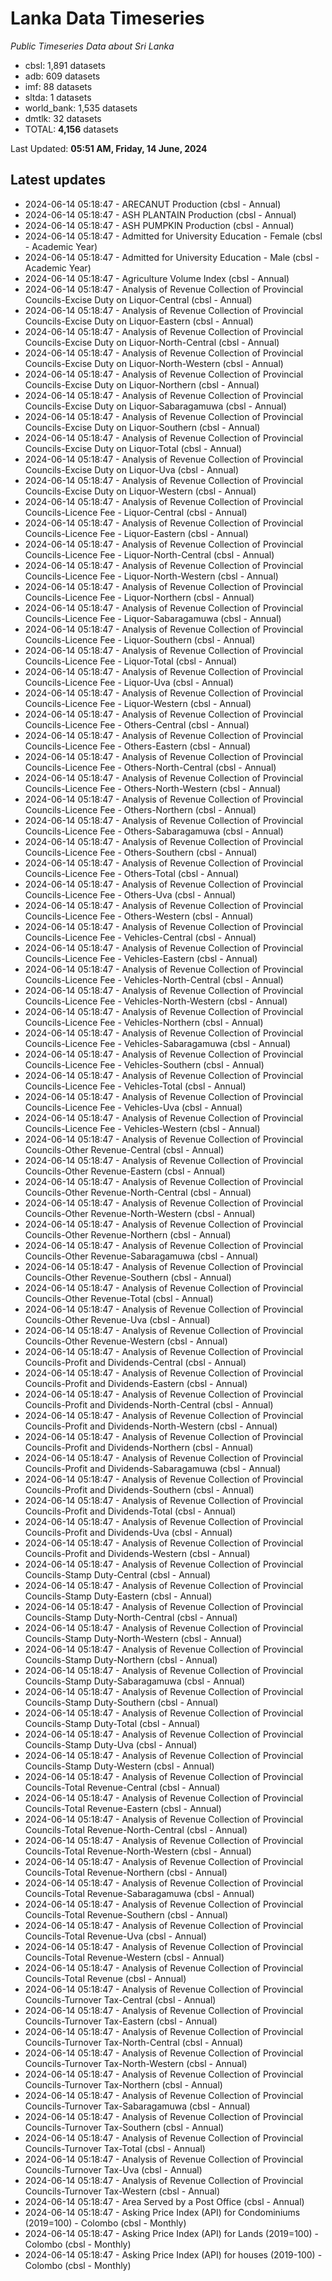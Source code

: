 # Lanka Data Timeseries
*Public Timeseries Data about Sri Lanka*

* cbsl: 1,891 datasets
* adb: 609 datasets
* imf: 88 datasets
* sltda: 1 datasets
* world_bank: 1,535 datasets
* dmtlk: 32 datasets
* TOTAL: **4,156** datasets

Last Updated: **05:51 AM, Friday, 14 June, 2024**

## Latest updates

* 2024-06-14 05:18:47 - ARECANUT Production (cbsl - Annual)
* 2024-06-14 05:18:47 - ASH PLANTAIN Production (cbsl - Annual)
* 2024-06-14 05:18:47 - ASH PUMPKIN Production (cbsl - Annual)
* 2024-06-14 05:18:47 - Admitted for University Education - Female (cbsl - Academic Year)
* 2024-06-14 05:18:47 - Admitted for University Education - Male (cbsl - Academic Year)
* 2024-06-14 05:18:47 - Agriculture Volume Index (cbsl - Annual)
* 2024-06-14 05:18:47 - Analysis of Revenue Collection of Provincial Councils-Excise Duty on Liquor-Central (cbsl - Annual)
* 2024-06-14 05:18:47 - Analysis of Revenue Collection of Provincial Councils-Excise Duty on Liquor-Eastern (cbsl - Annual)
* 2024-06-14 05:18:47 - Analysis of Revenue Collection of Provincial Councils-Excise Duty on Liquor-North-Central (cbsl - Annual)
* 2024-06-14 05:18:47 - Analysis of Revenue Collection of Provincial Councils-Excise Duty on Liquor-North-Western (cbsl - Annual)
* 2024-06-14 05:18:47 - Analysis of Revenue Collection of Provincial Councils-Excise Duty on Liquor-Northern (cbsl - Annual)
* 2024-06-14 05:18:47 - Analysis of Revenue Collection of Provincial Councils-Excise Duty on Liquor-Sabaragamuwa (cbsl - Annual)
* 2024-06-14 05:18:47 - Analysis of Revenue Collection of Provincial Councils-Excise Duty on Liquor-Southern (cbsl - Annual)
* 2024-06-14 05:18:47 - Analysis of Revenue Collection of Provincial Councils-Excise Duty on Liquor-Total (cbsl - Annual)
* 2024-06-14 05:18:47 - Analysis of Revenue Collection of Provincial Councils-Excise Duty on Liquor-Uva (cbsl - Annual)
* 2024-06-14 05:18:47 - Analysis of Revenue Collection of Provincial Councils-Excise Duty on Liquor-Western (cbsl - Annual)
* 2024-06-14 05:18:47 - Analysis of Revenue Collection of Provincial Councils-Licence Fee - Liquor-Central (cbsl - Annual)
* 2024-06-14 05:18:47 - Analysis of Revenue Collection of Provincial Councils-Licence Fee - Liquor-Eastern (cbsl - Annual)
* 2024-06-14 05:18:47 - Analysis of Revenue Collection of Provincial Councils-Licence Fee - Liquor-North-Central (cbsl - Annual)
* 2024-06-14 05:18:47 - Analysis of Revenue Collection of Provincial Councils-Licence Fee - Liquor-North-Western (cbsl - Annual)
* 2024-06-14 05:18:47 - Analysis of Revenue Collection of Provincial Councils-Licence Fee - Liquor-Northern (cbsl - Annual)
* 2024-06-14 05:18:47 - Analysis of Revenue Collection of Provincial Councils-Licence Fee - Liquor-Sabaragamuwa (cbsl - Annual)
* 2024-06-14 05:18:47 - Analysis of Revenue Collection of Provincial Councils-Licence Fee - Liquor-Southern (cbsl - Annual)
* 2024-06-14 05:18:47 - Analysis of Revenue Collection of Provincial Councils-Licence Fee - Liquor-Total (cbsl - Annual)
* 2024-06-14 05:18:47 - Analysis of Revenue Collection of Provincial Councils-Licence Fee - Liquor-Uva (cbsl - Annual)
* 2024-06-14 05:18:47 - Analysis of Revenue Collection of Provincial Councils-Licence Fee - Liquor-Western (cbsl - Annual)
* 2024-06-14 05:18:47 - Analysis of Revenue Collection of Provincial Councils-Licence Fee - Others-Central (cbsl - Annual)
* 2024-06-14 05:18:47 - Analysis of Revenue Collection of Provincial Councils-Licence Fee - Others-Eastern (cbsl - Annual)
* 2024-06-14 05:18:47 - Analysis of Revenue Collection of Provincial Councils-Licence Fee - Others-North-Central (cbsl - Annual)
* 2024-06-14 05:18:47 - Analysis of Revenue Collection of Provincial Councils-Licence Fee - Others-North-Western (cbsl - Annual)
* 2024-06-14 05:18:47 - Analysis of Revenue Collection of Provincial Councils-Licence Fee - Others-Northern (cbsl - Annual)
* 2024-06-14 05:18:47 - Analysis of Revenue Collection of Provincial Councils-Licence Fee - Others-Sabaragamuwa (cbsl - Annual)
* 2024-06-14 05:18:47 - Analysis of Revenue Collection of Provincial Councils-Licence Fee - Others-Southern (cbsl - Annual)
* 2024-06-14 05:18:47 - Analysis of Revenue Collection of Provincial Councils-Licence Fee - Others-Total (cbsl - Annual)
* 2024-06-14 05:18:47 - Analysis of Revenue Collection of Provincial Councils-Licence Fee - Others-Uva (cbsl - Annual)
* 2024-06-14 05:18:47 - Analysis of Revenue Collection of Provincial Councils-Licence Fee - Others-Western (cbsl - Annual)
* 2024-06-14 05:18:47 - Analysis of Revenue Collection of Provincial Councils-Licence Fee - Vehicles-Central (cbsl - Annual)
* 2024-06-14 05:18:47 - Analysis of Revenue Collection of Provincial Councils-Licence Fee - Vehicles-Eastern (cbsl - Annual)
* 2024-06-14 05:18:47 - Analysis of Revenue Collection of Provincial Councils-Licence Fee - Vehicles-North-Central (cbsl - Annual)
* 2024-06-14 05:18:47 - Analysis of Revenue Collection of Provincial Councils-Licence Fee - Vehicles-North-Western (cbsl - Annual)
* 2024-06-14 05:18:47 - Analysis of Revenue Collection of Provincial Councils-Licence Fee - Vehicles-Northern (cbsl - Annual)
* 2024-06-14 05:18:47 - Analysis of Revenue Collection of Provincial Councils-Licence Fee - Vehicles-Sabaragamuwa (cbsl - Annual)
* 2024-06-14 05:18:47 - Analysis of Revenue Collection of Provincial Councils-Licence Fee - Vehicles-Southern (cbsl - Annual)
* 2024-06-14 05:18:47 - Analysis of Revenue Collection of Provincial Councils-Licence Fee - Vehicles-Total (cbsl - Annual)
* 2024-06-14 05:18:47 - Analysis of Revenue Collection of Provincial Councils-Licence Fee - Vehicles-Uva (cbsl - Annual)
* 2024-06-14 05:18:47 - Analysis of Revenue Collection of Provincial Councils-Licence Fee - Vehicles-Western (cbsl - Annual)
* 2024-06-14 05:18:47 - Analysis of Revenue Collection of Provincial Councils-Other Revenue-Central (cbsl - Annual)
* 2024-06-14 05:18:47 - Analysis of Revenue Collection of Provincial Councils-Other Revenue-Eastern (cbsl - Annual)
* 2024-06-14 05:18:47 - Analysis of Revenue Collection of Provincial Councils-Other Revenue-North-Central (cbsl - Annual)
* 2024-06-14 05:18:47 - Analysis of Revenue Collection of Provincial Councils-Other Revenue-North-Western (cbsl - Annual)
* 2024-06-14 05:18:47 - Analysis of Revenue Collection of Provincial Councils-Other Revenue-Northern (cbsl - Annual)
* 2024-06-14 05:18:47 - Analysis of Revenue Collection of Provincial Councils-Other Revenue-Sabaragamuwa (cbsl - Annual)
* 2024-06-14 05:18:47 - Analysis of Revenue Collection of Provincial Councils-Other Revenue-Southern (cbsl - Annual)
* 2024-06-14 05:18:47 - Analysis of Revenue Collection of Provincial Councils-Other Revenue-Total (cbsl - Annual)
* 2024-06-14 05:18:47 - Analysis of Revenue Collection of Provincial Councils-Other Revenue-Uva (cbsl - Annual)
* 2024-06-14 05:18:47 - Analysis of Revenue Collection of Provincial Councils-Other Revenue-Western (cbsl - Annual)
* 2024-06-14 05:18:47 - Analysis of Revenue Collection of Provincial Councils-Profit and Dividends-Central (cbsl - Annual)
* 2024-06-14 05:18:47 - Analysis of Revenue Collection of Provincial Councils-Profit and Dividends-Eastern (cbsl - Annual)
* 2024-06-14 05:18:47 - Analysis of Revenue Collection of Provincial Councils-Profit and Dividends-North-Central (cbsl - Annual)
* 2024-06-14 05:18:47 - Analysis of Revenue Collection of Provincial Councils-Profit and Dividends-North-Western (cbsl - Annual)
* 2024-06-14 05:18:47 - Analysis of Revenue Collection of Provincial Councils-Profit and Dividends-Northern (cbsl - Annual)
* 2024-06-14 05:18:47 - Analysis of Revenue Collection of Provincial Councils-Profit and Dividends-Sabaragamuwa (cbsl - Annual)
* 2024-06-14 05:18:47 - Analysis of Revenue Collection of Provincial Councils-Profit and Dividends-Southern (cbsl - Annual)
* 2024-06-14 05:18:47 - Analysis of Revenue Collection of Provincial Councils-Profit and Dividends-Total (cbsl - Annual)
* 2024-06-14 05:18:47 - Analysis of Revenue Collection of Provincial Councils-Profit and Dividends-Uva (cbsl - Annual)
* 2024-06-14 05:18:47 - Analysis of Revenue Collection of Provincial Councils-Profit and Dividends-Western (cbsl - Annual)
* 2024-06-14 05:18:47 - Analysis of Revenue Collection of Provincial Councils-Stamp Duty-Central (cbsl - Annual)
* 2024-06-14 05:18:47 - Analysis of Revenue Collection of Provincial Councils-Stamp Duty-Eastern (cbsl - Annual)
* 2024-06-14 05:18:47 - Analysis of Revenue Collection of Provincial Councils-Stamp Duty-North-Central (cbsl - Annual)
* 2024-06-14 05:18:47 - Analysis of Revenue Collection of Provincial Councils-Stamp Duty-North-Western (cbsl - Annual)
* 2024-06-14 05:18:47 - Analysis of Revenue Collection of Provincial Councils-Stamp Duty-Northern (cbsl - Annual)
* 2024-06-14 05:18:47 - Analysis of Revenue Collection of Provincial Councils-Stamp Duty-Sabaragamuwa (cbsl - Annual)
* 2024-06-14 05:18:47 - Analysis of Revenue Collection of Provincial Councils-Stamp Duty-Southern (cbsl - Annual)
* 2024-06-14 05:18:47 - Analysis of Revenue Collection of Provincial Councils-Stamp Duty-Total (cbsl - Annual)
* 2024-06-14 05:18:47 - Analysis of Revenue Collection of Provincial Councils-Stamp Duty-Uva (cbsl - Annual)
* 2024-06-14 05:18:47 - Analysis of Revenue Collection of Provincial Councils-Stamp Duty-Western (cbsl - Annual)
* 2024-06-14 05:18:47 - Analysis of Revenue Collection of Provincial Councils-Total Revenue-Central (cbsl - Annual)
* 2024-06-14 05:18:47 - Analysis of Revenue Collection of Provincial Councils-Total Revenue-Eastern (cbsl - Annual)
* 2024-06-14 05:18:47 - Analysis of Revenue Collection of Provincial Councils-Total Revenue-North-Central (cbsl - Annual)
* 2024-06-14 05:18:47 - Analysis of Revenue Collection of Provincial Councils-Total Revenue-North-Western (cbsl - Annual)
* 2024-06-14 05:18:47 - Analysis of Revenue Collection of Provincial Councils-Total Revenue-Northern (cbsl - Annual)
* 2024-06-14 05:18:47 - Analysis of Revenue Collection of Provincial Councils-Total Revenue-Sabaragamuwa (cbsl - Annual)
* 2024-06-14 05:18:47 - Analysis of Revenue Collection of Provincial Councils-Total Revenue-Southern (cbsl - Annual)
* 2024-06-14 05:18:47 - Analysis of Revenue Collection of Provincial Councils-Total Revenue-Uva (cbsl - Annual)
* 2024-06-14 05:18:47 - Analysis of Revenue Collection of Provincial Councils-Total Revenue-Western (cbsl - Annual)
* 2024-06-14 05:18:47 - Analysis of Revenue Collection of Provincial Councils-Total Revenue (cbsl - Annual)
* 2024-06-14 05:18:47 - Analysis of Revenue Collection of Provincial Councils-Turnover Tax-Central (cbsl - Annual)
* 2024-06-14 05:18:47 - Analysis of Revenue Collection of Provincial Councils-Turnover Tax-Eastern (cbsl - Annual)
* 2024-06-14 05:18:47 - Analysis of Revenue Collection of Provincial Councils-Turnover Tax-North-Central (cbsl - Annual)
* 2024-06-14 05:18:47 - Analysis of Revenue Collection of Provincial Councils-Turnover Tax-North-Western (cbsl - Annual)
* 2024-06-14 05:18:47 - Analysis of Revenue Collection of Provincial Councils-Turnover Tax-Northern (cbsl - Annual)
* 2024-06-14 05:18:47 - Analysis of Revenue Collection of Provincial Councils-Turnover Tax-Sabaragamuwa (cbsl - Annual)
* 2024-06-14 05:18:47 - Analysis of Revenue Collection of Provincial Councils-Turnover Tax-Southern (cbsl - Annual)
* 2024-06-14 05:18:47 - Analysis of Revenue Collection of Provincial Councils-Turnover Tax-Total (cbsl - Annual)
* 2024-06-14 05:18:47 - Analysis of Revenue Collection of Provincial Councils-Turnover Tax-Uva (cbsl - Annual)
* 2024-06-14 05:18:47 - Analysis of Revenue Collection of Provincial Councils-Turnover Tax-Western (cbsl - Annual)
* 2024-06-14 05:18:47 - Area Served by a Post Office (cbsl - Annual)
* 2024-06-14 05:18:47 - Asking Price Index (API) for Condominiums (2019=100) - Colombo (cbsl - Monthly)
* 2024-06-14 05:18:47 - Asking Price Index (API) for Lands (2019=100) - Colombo (cbsl - Monthly)
* 2024-06-14 05:18:47 - Asking Price Index (API) for houses (2019-100) - Colombo (cbsl - Monthly)